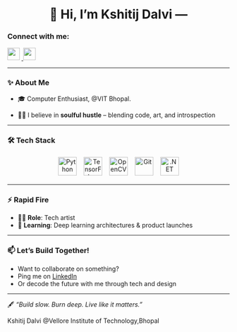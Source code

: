 ### 

<!--
**kshitijdalvi4/kshitijdalvi4** is a ✨ _special_ ✨ repository because its `README.md` (this file) appears on your GitHub profile. -->



<!--![Profile views](https://komarev.com/ghpvc/?username=KshitijDalvi&label=Profile%20views&color=ff69b4&style=flat) -->

<div id="toc">
  <ul align="center" style="list-style: none">
    <summary>
      <h1>
        🧠 Hi, I’m Kshitij Dalvi — 
      </h1>
    </summary>
  </ul>
</div>

**<h3 align="left">Connect with me:</h3>**  
<p align="left">
  <a href="https://github.com/kshitijdalvi4" target="_blank">
    <img src="https://img.shields.io/badge/GitHub-181717?style=for-the-badge&logo=github&logoColor=white" height="28" style="margin-right: 4px">
  </a>
  
  <a href="https://www.linkedin.com/in/kshitij-dalvi-594b90226/" target="_blank">
    <img src="https://img.shields.io/badge/LinkedIn-0077B5?style=for-the-badge&logo=linkedin&logoColor=white" height="28" style="margin-right: 4px">
  </a>
</p>

---

### ✨ About Me

- 🎓 Computer Enthusiast, @VIT Bhopal.  
<!--- 🧠 I build **AI tools**, **gamified platforms**, and **aesthetic digital experiences**
- 🔭 Currently exploring **LangGraph**, **PyTorch**, and **vision-language models**
- ⚙️ Engineering next-gen **wearables**, **NLP-powered apps**, and **AR simulations** -->
- 🧘‍♂️ I believe in **soulful hustle** – blending code, art, and introspection

---

### 🛠 Tech Stack

<div align="center">
  <img src="https://cdn.jsdelivr.net/gh/devicons/devicon/icons/python/python-original.svg" height="42" alt="Python" style="margin: 6px;" />
  <img src="https://cdn.jsdelivr.net/gh/devicons/devicon/icons/tensorflow/tensorflow-original.svg" height="42" alt="TensorFlow" style="margin: 6px;" />
  <img src="https://cdn.jsdelivr.net/gh/devicons/devicon/icons/opencv/opencv-original.svg" height="42" alt="OpenCV" style="margin: 6px;" />
  <img src="https://cdn.jsdelivr.net/gh/devicons/devicon/icons/git/git-original.svg" height="42" alt="Git" style="margin: 6px;" />
  <img src="https://cdn.jsdelivr.net/gh/devicons/devicon/icons/dot-net/dot-net-original.svg" height="42" alt=".NET" style="margin: 6px;" />
</div>

---

### ⚡ Rapid Fire

- 🧑‍💻 **Role**: Tech artist 
- 🌱 **Learning**: Deep learning architectures & product launches

---


### 📫 Let’s Build Together!

- Want to collaborate on something?
- Ping me on [LinkedIn](https://www.linkedin.com/in/kshitij-dalvi-594b90226/)
- Or decode the future with me through tech and design

---

🖋 *“Build slow. Burn deep. Live like it matters.”*

Kshitij Dalvi @Vellore Institute of Technology,Bhopal
